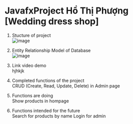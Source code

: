 # JavafxProject Hồ Thị Phượng [Wedding dress shop]
1. Stucture of project <br>
 ![image](https://user-images.githubusercontent.com/100773941/173478686-201b05c7-61aa-4b51-b70b-8b256226a53b.png)
2. Entity Relationship Model of Database <br>
![image](https://user-images.githubusercontent.com/100773941/173485991-4b116ffa-a7f4-4e18-b223-76a28e45b8a3.png)

3. Link video demo <br>
hjhkjk
4. Completed functions of the project <br>
 CRUD (Create, Read, Update, Delete) in Admin page
5. Functions are doing <br>
  Show products in hompage
6. Functions intended for the future <br>
 Search for products by name
 Login for admin

